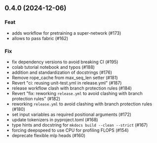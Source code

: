 ## 0.4.0 (2024-12-06)

### Feat

- adds workflow for pretraining a super-network (#173)
- allows to pass fabric (#162)

### Fix

- fix dependency versions to avoid breaking CI (#195)
- colab tutorial notebook and typos (#188)
- addition and standardization of docstrings (#176)
- Remove rope_cache from max_seq_len setter (#181)
- Revert "ci: reusing unit-test.yml in release.yml" (#187)
- release workflow clash with branch protection rules (#184)
- Revert "fix: reworking `release.yml` to avoid clashing with branch protection rules" (#182)
- reworking `release.yml` to avoid clashing with branch protection rules (#180)
- set input variables as required positional arguments (#172)
- update tokenizers in pyproject.toml (#168)
- type hints and docstring for `mkdocs build --clean --strict` (#167)
- forcing deepspeed to use CPU for profiling FLOPS (#154)
- deprecate flexible mlp heads (#160)

